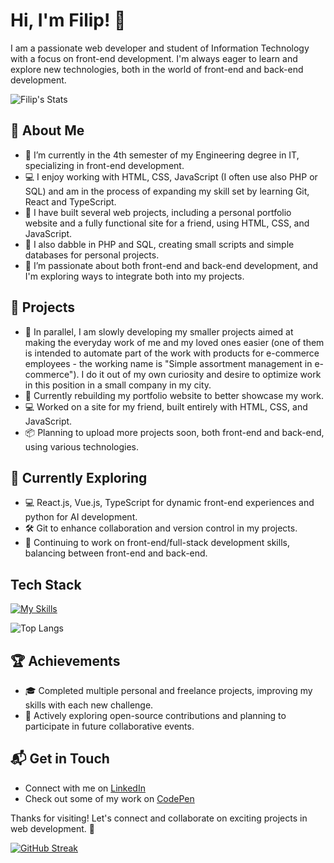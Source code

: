 # Hi, I'm Filip! 👋

I am a passionate web developer and student of Information Technology with a focus on front-end development. I'm always eager to learn and explore new technologies, both in the world of front-end and back-end development.

![Filip's Stats](https://github-readme-stats.vercel.app/api?username=breskyy&theme=vue-dark&show_icons=true&hide_border=true&count_private=true)

## 🚀 About Me

- 🔭 I’m currently in the 4th semester of my Engineering degree in IT, specializing in front-end development.
- 💻 I enjoy working with HTML, CSS, JavaScript (I often use also PHP or SQL) and am in the process of expanding my skill set by learning Git, React and TypeScript.
- 🎨 I have built several web projects, including a personal portfolio website and a fully functional site for a friend, using HTML, CSS, and JavaScript.
- 🔧 I also dabble in PHP and SQL, creating small scripts and simple databases for personal projects.
- 🌱 I’m passionate about both front-end and back-end development, and I'm exploring ways to integrate both into my projects.

## 💼 Projects

- 🛒 In parallel, I am slowly developing my smaller projects aimed at making the everyday work of me and my loved ones easier (one of them is intended to automate part of the work with products for e-commerce employees - the working name is "Simple assortment management in e-commerce"). I do it out of my own curiosity and desire to optimize work in this position in a small company in my city.
- 🚧 Currently rebuilding my portfolio website to better showcase my work.
- 💻 Worked on a site for my friend, built entirely with HTML, CSS, and JavaScript.
- 📦 Planning to upload more projects soon, both front-end and back-end, using various technologies.

## 🌱 Currently Exploring

- 💻 React.js, Vue.js, TypeScript for dynamic front-end experiences and python for AI development. 
- 🛠️ Git to enhance collaboration and version control in my projects.
- 🔄 Continuing to work on front-end/full-stack development skills, balancing between front-end and back-end.

## Tech Stack
[![My Skills](https://skillicons.dev/icons?i=html,css,js,php,mysql)](https://skillicons.dev)

![Top Langs](https://github-readme-stats.vercel.app/api/top-langs/?username=breskyy&layout=compact&hide_border=true&bg_color=273849&title_color=3FB180&text_color=fff)

## 🏆 Achievements

- 🎓 Completed multiple personal and freelance projects, improving my skills with each new challenge.
- 🚀 Actively exploring open-source contributions and planning to participate in future collaborative events.

## 📬 Get in Touch

- Connect with me on [LinkedIn](https://www.linkedin.com/in/bresky/)
- Check out some of my work on [CodePen](https://codepen.io/bresky)

Thanks for visiting! Let's connect and collaborate on exciting projects in web development. 🚀

[![GitHub Streak](https://streak-stats.demolab.com?user=breskyy&theme=dark&hide_border=true)](https://git.io/streak-stats)
